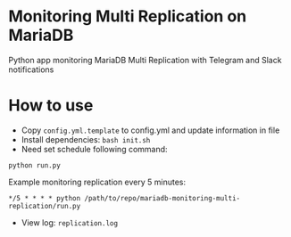 # Monitoring Multi Replication on MariaDB 

Python app monitoring MariaDB Multi Replication with Telegram and Slack notifications

# How to use
- Copy `config.yml.template` to config.yml and update information in file
- Install dependencies: 
    `bash init.sh`
- Need set schedule following command:
```
python run.py
```
Example monitoring replication every 5 minutes:
```
*/5 * * * * python /path/to/repo/mariadb-monitoring-multi-replication/run.py
```
- View log: `replication.log`